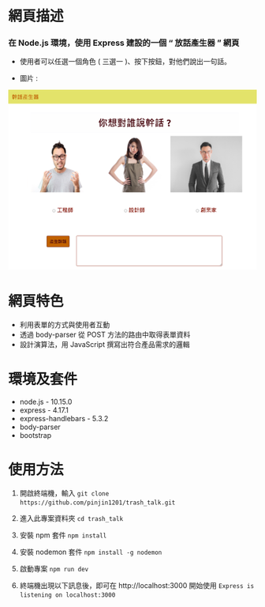 
# 網頁描述

### 在 Node.js 環境，使用 Express 建設的一個 “ 放話產生器 ” 網頁


* 使用者可以任選一個角色 ( 三選一 )、按下按鈕，對他們說出一句話。


* 圖片 :

![網頁圖片](https://github.com/pinjin1201/trash_talk/blob/main/trash_talk.png?raw=true)


# 網頁特色

* 利用表單的方式與使用者互動
* 透過 body-parser 從 POST 方法的路由中取得表單資料
* 設計演算法，用 JavaScript 撰寫出符合產品需求的邏輯


# 環境及套件
* node.js - 10.15.0
* express - 4.17.1
* express-handlebars - 5.3.2
* body-parser
* bootstrap


# 使用方法

1. 開啟終端機，輸入 `git clone https://github.com/pinjin1201/trash_talk.git`

2. 進入此專案資料夾 `cd trash_talk`

3. 安裝 npm 套件 `npm install`

4. 安裝 nodemon 套件 `npm install -g nodemon`

5. 啟動專案 `npm run dev`

6. 終端機出現以下訊息後，即可在 http://localhost:3000 開始使用 `Express is listening on localhost:3000`
